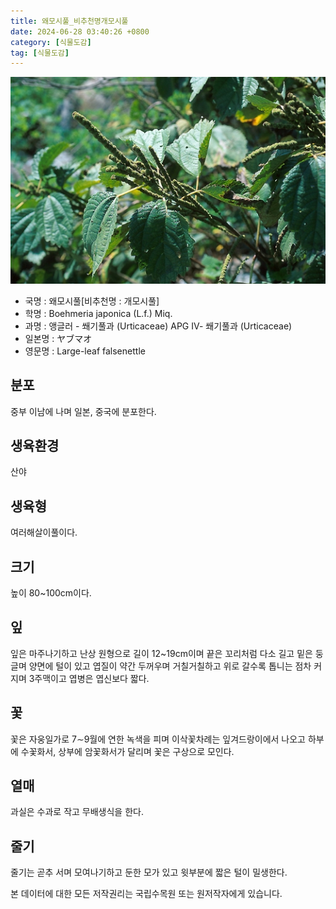 ```yaml
---
title: 왜모시풀_비추천명개모시풀
date: 2024-06-28 03:40:26 +0800
category: [식물도감]
tag: [식물도감]
---
```




![왜모시풀[비추천명 : 개모시풀]](/assets/img/fileUpload/plants/basic/Urticaceae/Boehmeria/16529/16529_1_th2.jpg)
- 국명 : 왜모시풀[비추천명 : 개모시풀]
- 학명 : Boehmeria japonica (L.f.) Miq.
- 과명 : 앵글러 - 쐐기풀과 (Urticaceae) APG Ⅳ- 쐐기풀과 (Urticaceae)
- 일본명 : ヤブマオ
- 영문명 : Large-leaf falsenettle


## 분포
중부 이남에 나며 일본, 중국에 분포한다.
## 생육환경
산야
## 생육형
여러해살이풀이다.
## 크기
높이 80~100cm이다.
## 잎
잎은 마주나기하고 난상 원형으로 길이 12~19cm이며 끝은 꼬리처럼 다소 길고 밑은 둥글며 양면에 털이 있고 엽질이 약간 두꺼우며 거칠거칠하고 위로 갈수록 톱니는 점차 커지며 3주맥이고 엽병은 엽신보다 짧다.
## 꽃
꽃은 자웅일가로 7∼9월에 연한 녹색을 피며 이삭꽃차례는 잎겨드랑이에서 나오고 하부에 수꽃화서, 상부에 암꽃화서가 달리며 꽃은 구상으로 모인다.
## 열매
과실은 수과로 작고 무배생식을 한다.
## 줄기
줄기는 곧추 서며 모여나기하고 둔한 모가 있고 윗부분에 짧은 털이 밀생한다.






본 데이터에 대한 모든 저작권리는 국립수목원 또는 원저작자에게 있습니다.
